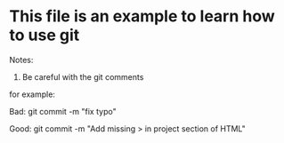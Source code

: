 # This file is an example to learn how to use git 

Notes:

1. Be careful with the git comments

for example:

Bad: git commit -m "fix typo"

Good: git commit -m "Add missing > in project section of HTML"